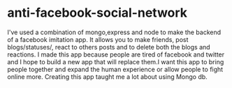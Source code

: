 # anti-facebook-social-network

I've used a combination of mongo,express and node to make the backend of a facebook imitation app. It allows you to make friends, post blogs/statuses/, react to others posts and to delete both the blogs and reactions. I made this app because people are tired of facebook and twitter and I hope to build a new app that will replace them.I want this app to bring people together and expand the human experience or allow people to fight online more. Creating this app taught me a lot about using Mongo db. 
